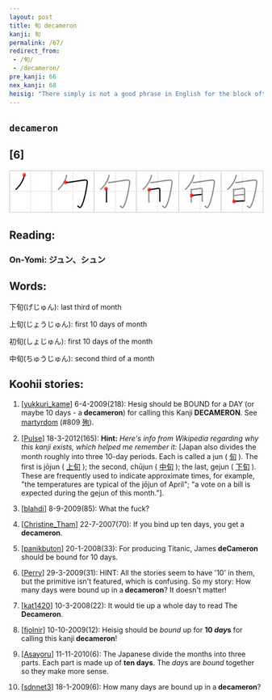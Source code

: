 ```yaml
---
layout: post
title: 旬 decameron
kanji: 旬
permalink: /67/
redirect_from:
 - /旬/
 - /decameron/
pre_kanji: 66
nex_kanji: 68
heisig: "There simply is not a good phrase in English for the block often days which this character represents. So we resurrect the classical phrase, <b>decameron</b>, whose connotations the tales of Boccaccio have done much to enrich. Actually, it refers to a journey of ten <i>days</i> taken by a band of people - that is, a group of people <i>bound together</i> for the <i>days</i> of the <b>decameron</b>."
---
```


## `decameron`

## [6]

<div class="stroke"><img src="../images/E697AC.png" /></div>

## Reading:

### On-Yomi: ジュン、シュン

## Words:

下旬(げじゅん): last third of month

上旬(じょうじゅん): first 10 days of month

初旬(しょじゅん): first 10 days of the month

中旬(ちゅうじゅん): second third of a month

## Koohii stories:

1) [<a href="http://kanji.koohii.com/profile/yukkuri_kame">yukkuri_kame</a>] 6-4-2009(218): Hesig should be BOUND for a DAY (or maybe 10 days - a<strong> decameron</strong>) for calling this Kanji<strong> DECAMERON</strong>. See <a href="../809">martyrdom</a> <span class="index">(#809 <a href="http://jisho.org/kanji/details/殉">殉</a>)</span>. 

2) [<a href="http://kanji.koohii.com/profile/Pulse">Pulse</a>] 18-3-2012(165): <strong>Hint:</strong> <em>Here&#039;s info from Wikipedia regarding why this kanji exists, which helped me remember it:</em> [Japan also divides the month roughly into three 10-day periods. Each is called a jun (  <a href="http://jisho.org/kanji/details/旬">旬</a>  ). The first is jōjun (  <a href="http://jisho.org/kanji/details/上旬">上旬</a>  ); the second, chūjun (  <a href="http://jisho.org/kanji/details/中旬">中旬</a>  ); the last, gejun (  <a href="http://jisho.org/kanji/details/下旬">下旬</a>  ). These are frequently used to indicate approximate times, for example, &quot;the temperatures are typical of the jōjun of April&quot;; &quot;a vote on a bill is expected during the gejun of this month.&quot;]. 

3) [<a href="http://kanji.koohii.com/profile/blahdi">blahdi</a>] 8-9-2009(85): What the fuck? 

4) [<a href="http://kanji.koohii.com/profile/Christine_Tham">Christine_Tham</a>] 22-7-2007(70): If you bind up ten days, you get a<strong> decameron</strong>. 

5) [<a href="http://kanji.koohii.com/profile/panikbuton">panikbuton</a>] 20-1-2008(33): For producing Titanic, James<strong> deCameron</strong> should be bound for 10 days. 

6) [<a href="http://kanji.koohii.com/profile/Perry">Perry</a>] 29-3-2009(31): HINT: All the stories seem to have &#039;10&#039; in them, but the primitive isn&#039;t featured, which is confusing. So my story: How many days were bound up in a<strong> decameron</strong>? It doesn&#039;t matter! 

7) [<a href="http://kanji.koohii.com/profile/kat1420">kat1420</a>] 10-3-2008(22): It would tie up a whole day to read The<strong> Decameron</strong>. 

8) [<a href="http://kanji.koohii.com/profile/fjolnir">fjolnir</a>] 10-10-2009(12): Heisig should be <em>bound</em> up for <strong>10 <em>day</em>s</strong> for calling this kanji<strong> decameron</strong>! 

9) [<a href="http://kanji.koohii.com/profile/Asayoru">Asayoru</a>] 11-11-2010(6): The Japanese divide the months into three parts. Each part is made up of <strong>ten days</strong>. The <em>day</em>s are <em>bound</em> together so they make more sense. 

10) [<a href="http://kanji.koohii.com/profile/sdnnet3">sdnnet3</a>] 18-1-2009(6): How many days are bound up in a<strong> decameron</strong>? 
